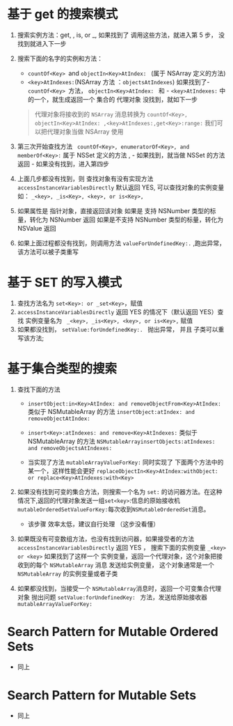 #  基于 get 的搜索模式

1. 搜索实例方法：get<Key>, <key>, is<Key>, or _<key>,  如果找到了 调用这些方法，就进入第 5 步， 没找到就进入下一步
2. 搜索下面的名字的实例和方法：
    - `countOf<Key> `and `objectIn<Key>AtIndex: ` (属于 NSArray 定义的方法) 
    - `<key>AtIndexes:`(NSArray 方法 ：`objectsAtIndexes`)
    如果找到了- `countOf<Key> `方法，  `objectIn<Key>AtIndex: ` 和   - `<key>AtIndexes:` 中的一个，就生成返回一个 集合的 代理对象
    没找到，就如下一步
    > 代理对象将接收到的 `NSArray` 消息转换为 `countOf<Key>, objectIn<Key>AtIndex: ,<key>AtIndexes:,get<Key>:range:` 我们可以把代理对象当做 NSArray 使用
    
3. 第三次开始查找方法 ` countOf<Key>, enumeratorOf<Key>, and memberOf<Key>:` 属于 NSSet 定义的方法 , 
        - 如果找到，就当做 NSSet 的方法返回
        - 如果没有找到，进入第四步
4.  上面几步都没有找到，则 查找对象有没有实现方法 `accessInstanceVariablesDirectly` 默认返回 YES, 可以查找对象的实例变量 如：
     `_<key>, _is<Key>, <key>, or is<Key>,`

5. 如果属性是 指针对象，直接返回该对象
    如果是 支持 NSNumber 类型的标量，转化为 NSNumber 返回
    如果是不支持 NSNumber 类型的标量，转化为 NSValue 返回
6. 如果上面过程都没有找到，则调用方法 `valueForUndefinedKey:.` ,跑出异常， 该方法可以被子类重写 


# 基于 SET 的写入模式
1.  查找方法名为 `set<Key>: or _set<Key>`，赋值
2.  `accessInstanceVariablesDirectly` 返回 YES 的情况下（默认返回 YES）查找 实例变量名为 ` _<key>, _is<Key>, <key>, or is<Key>,` 赋值
3. 如果都没找到， `setValue:forUndefinedKey:. ` 抛出异常， 并且 子类可以重写该方法;

# 基于集合类型的搜索
1. 查找下面的方法 
    * `insertObject:in<Key>AtIndex: and removeObjectFrom<Key>AtIndex:`
    类似于 NSMutableArray 的方法 `insertObject:atIndex: and removeObjectAtIndex:`
    
    * `insert<Key>:atIndexes: and remove<Key>AtIndexes:` 
    类似于 NSMutableArray 的方法
     `NSMutableArrayinsertObjects:atIndexes: and removeObjectsAtIndexes:`
     
    * 当实现了方法 `mutableArrayValueForKey:`
        同时实现了 下面两个方法中的某一个，这样性能会更好
        `replaceObjectIn<Key>AtIndex:withObject: or replace<Key>AtIndexes:with<Key>`
2. 如果没有找到可变的集合方法，则搜索一个名为 `set:` 的访问器方法。在这种情况下,返回的代理对象发送一组`set<key>`:信息的原始接收机`mutableOrderedSetValueForKey:`每次收到`NSMutableOrderedSet`消息。
    * 该步骤 效率太低，建议自行处理
    （这步没看懂）

3. 如果既没有可变数组方法，也没有找到访问器，如果接受者的方法 `accessInstanceVariablesDirectly` 返回 YES ， 搜索下面的实例变量 `_<key> or <key>`
    如果找到了这样一个 实例变量，返回一个代理对象，这个对象把接收到的每个 `NSMutableArray` 消息 发送给实例变量， 这个对象通常是一个 `NSMutableArray` 的实例变量或者子类 

4. 如果都没找到，当接受一个 `NSMutableArray`消息时，返回一个可变集合代理对象 抛出问题 `setValue:forUndefinedKey: ` 方法，发送给原始接收器 `mutableArrayValueForKey:`
        

# Search Pattern for Mutable Ordered Sets
-  同上

# Search Pattern for Mutable Sets
- 同上
    
